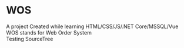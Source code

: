 # WOS
A project Created while learning HTML/CSS/JS/.NET Core/MSSQL/Vue  
WOS stands for Web Order System  
Testing SourceTree
